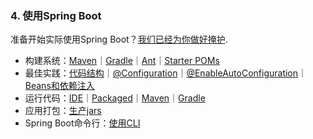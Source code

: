 ### 4. 使用Spring Boot

准备开始实际使用Spring Boot？[我们已经为你做好掩护](http://docs.spring.io/spring-boot/docs/current-SNAPSHOT/reference/htmlsingle/#using-boot).

- 构建系统：[Maven](http://docs.spring.io/spring-boot/docs/current-SNAPSHOT/reference/htmlsingle/#using-boot-maven)｜[Gradle](http://docs.spring.io/spring-boot/docs/current-SNAPSHOT/reference/htmlsingle/#using-boot-gradle)｜[Ant](http://docs.spring.io/spring-boot/docs/current-SNAPSHOT/reference/htmlsingle/#using-boot-ant)｜[Starter POMs](http://docs.spring.io/spring-boot/docs/current-SNAPSHOT/reference/htmlsingle/#using-boot-starter-poms)
- 最佳实践：[代码结构](http://docs.spring.io/spring-boot/docs/current-SNAPSHOT/reference/htmlsingle/#using-boot-structuring-your-code)｜[@Configuration](http://docs.spring.io/spring-boot/docs/current-SNAPSHOT/reference/htmlsingle/#using-boot-configuration-classes)｜[@EnableAutoConfiguration](http://docs.spring.io/spring-boot/docs/current-SNAPSHOT/reference/htmlsingle/#using-boot-auto-configuration)｜[Beans和依赖注入](http://docs.spring.io/spring-boot/docs/current-SNAPSHOT/reference/htmlsingle/#using-boot-spring-beans-and-dependency-injection)
- 运行代码：[IDE](http://docs.spring.io/spring-boot/docs/current-SNAPSHOT/reference/htmlsingle/#using-boot-running-from-an-ide)｜[Packaged](http://docs.spring.io/spring-boot/docs/current-SNAPSHOT/reference/htmlsingle/#using-boot-running-as-a-packaged-application)｜[Maven](http://docs.spring.io/spring-boot/docs/current-SNAPSHOT/reference/htmlsingle/#using-boot-running-with-the-maven-plugin)｜[Gradle](http://docs.spring.io/spring-boot/docs/current-SNAPSHOT/reference/htmlsingle/#using-boot-running-with-the-gradle-plugin)
- 应用打包：[生产jars](http://docs.spring.io/spring-boot/docs/current-SNAPSHOT/reference/htmlsingle/#using-boot-packaging-for-production)
- Spring Boot命令行：[使用CLI](http://docs.spring.io/spring-boot/docs/current-SNAPSHOT/reference/htmlsingle/#cli)
